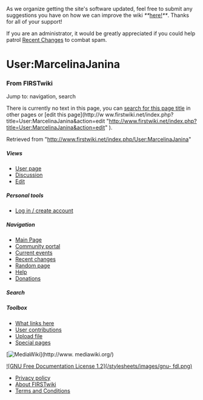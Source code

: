 As we organize getting the site's software updated, feel free to submit any
suggestions you have on how we can improve the wiki
_**_[here!](/index.php/User:Hallry/Suggestions "User:Hallry/Suggestions"
)_**_. Thanks for all of your support!

If you are an administrator, it would be greatly appreciated if you could help
patrol [Recent Changes](/index.php/Special:Recentchanges
"Special:Recentchanges" ) to combat spam.

# User:MarcelinaJanina

### From FIRSTwiki

Jump to: navigation, search

There is currently no text in this page, you can [search for this page
title](/index.php/Special:Search/MarcelinaJanina
"Special:Search/MarcelinaJanina" ) in other pages or [edit this page](http://w
ww.firstwiki.net/index.php?title=User:MarcelinaJanina&action=edit
"http://www.firstwiki.net/index.php?title=User:MarcelinaJanina&action=edit" ).

Retrieved from "<http://www.firstwiki.net/index.php/User:MarcelinaJanina>"

##### Views

  * [User page](/index.php?title=User:MarcelinaJanina&action=edit)
  * [Discussion](/index.php?title=User_talk:MarcelinaJanina&action=edit)
  * [Edit](/index.php?title=User:MarcelinaJanina&action=edit)

##### Personal tools

  * [Log in / create account](/index.php?title=Special:Userlogin&returnto=User:MarcelinaJanina)

[](/index.php/Main_Page "Main Page" )

##### Navigation

  * [Main Page](/index.php/Main_Page)
  * [Community portal](/index.php/FIRSTwiki:Community_portal)
  * [Current events](/index.php/Current_events)
  * [Recent changes](/index.php/Special:Recentchanges)
  * [Random page](/index.php/Special:Random)
  * [Help](/index.php/FIRSTwiki:Help)
  * [Donations](/index.php/FIRSTwiki:Site_support)

##### Search



##### Toolbox

  * [What links here](/index.php/Special:Whatlinkshere/User:MarcelinaJanina)
  * [User contributions](/index.php/Special:Contributions/MarcelinaJanina)
  * [Upload file](/index.php/Special:Upload)
  * [Special pages](/index.php/Special:Specialpages)

[![MediaWiki](/skins/common/images/poweredby_mediawiki_88x31.png)](http://www.
mediawiki.org/)

[![GNU Free Documentation License 1.2](/stylesheets/images/gnu-
fdl.png)](http://www.gnu.org/copyleft/fdl.html)

  * [Privacy policy](/index.php/FIRSTwiki:Privacy_policy "FIRSTwiki:Privacy policy" )
  * [About FIRSTwiki](/index.php/FIRSTwiki:About "FIRSTwiki:About" )
  * [Terms and Conditions](/index.php/FIRSTwiki:Terms_and_conditions "FIRSTwiki:Terms and conditions" )

